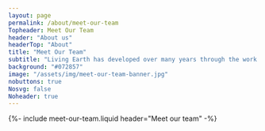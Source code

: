 ```yaml
---
layout: page
permalink: /about/meet-our-team
Topheader: Meet Our Team
header: "About us"
headerTop: "About"
title: "Meet Our Team"
subtitle: "Living Earth has developed over many years through the work of academic staff, postdoctoral researchers and postgraduate students.  Meet just a few of those involved in the initiative"
background: "#072857"
image: "/assets/img/meet-our-team-banner.jpg"  
nobuttons: true
Nosvg: false
Noheader: true
---
```


{%-
include meet-our-team.liquid
header="Meet our team"
-%}
